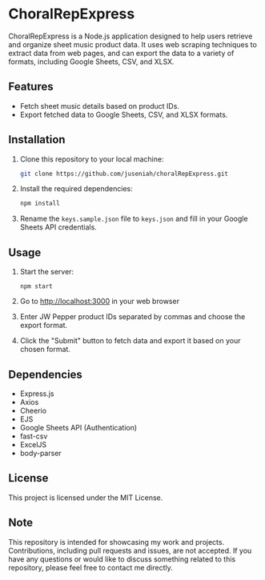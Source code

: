 # ChoralRepExpress

ChoralRepExpress is a Node.js application designed to help users retrieve and organize sheet music product data. It uses web scraping techniques to extract data from web pages, and can export the data to a variety of formats, including Google Sheets, CSV, and XLSX.

## Features

- Fetch sheet music details based on product IDs.
- Export fetched data to Google Sheets, CSV, and XLSX formats.

## Installation

1. Clone this repository to your local machine:

    ```bash
    git clone https://github.com/juseniah/choralRepExpress.git
    ```

2. Install the required dependencies:

    ```bash
    npm install
    ```

3. Rename the `keys.sample.json` file to `keys.json` and fill in your Google Sheets API credentials.

## Usage

1. Start the server:

    ```npm start```

2. Go to [http://localhost:3000](http://localhost:3000) in your web browser

3. Enter JW Pepper product IDs separated by commas and choose the export format.

4. Click the "Submit" button to fetch data and export it based on your chosen format.

## Dependencies

- Express.js
- Axios
- Cheerio
- EJS
- Google Sheets API (Authentication)
- fast-csv
- ExcelJS
- body-parser

## License

This project is licensed under the MIT License.

## Note

This repository is intended for showcasing my work and projects. Contributions, including pull requests and issues, are not accepted. If you have any questions or would like to discuss something related to this repository, please feel free to contact me directly.
